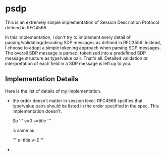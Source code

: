 # psdp
This is an extremely simple implementation of Session Description Protocol defined in RFC4566.


In this implementation, I don't try to implement every detail of parsing/validating/decoding SDP messages as defined in RFC3556.
Instead, I choose to adopt a simple tokening approach when parsing SDP messages. The overall SDP message is parsed, tokenized into a predefined SDP message structure as type/value pair. That's all. Detailed validation or interpretation of each field in a SDP message is left up to you.

## Implementation Details
Here is the list of details of my implementation.

* the order doesn't matter in session level.
  RFC4566 spcifies that type/value pairs should be listed in the order specified in the spec.
  This implementation doesn't.

  So
  '''
  v=0
  s=title
  '''

  is same as

  '''
  s=title
  v=0
  '''

* 
